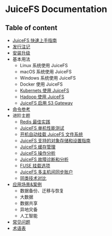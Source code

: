 # JuiceFS Documentation

## Table of content

- [JuiceFS 快速上手指南](README.md)
- [发行注记](release_notes.md)
- [安装升级](installation.md)
- 基本用法
  - Linux 系统使用 JuiceFS
  - macOS 系统使用 JuiceFS
  - Windows 系统使用 JuiceFS
  - Docker 使用 JuiceFS
  - [Kubernets 使用 JuiceFS](juicefs_on_kubernets.md) 
  - [Hadoop 使用 JuiceFS](hadoop_java_sdk.md)
  - [JuiceFS 启用 S3 Gateway](s3_gateway.md)
- [命令参考](command_reference.md)
- 进阶主题
  - [Redis 最佳实践](redis_best_practices.md)
  - [JuiceFS 单机性能测试](single_node_benchmark.md)
  - [开机自动挂载 JuiceFS 文件系统](mount_at_boot.md)
  - [JuiceFS 支持的对象存储和设置指南](object_storage_support_and_setup.md)
  - [JuiceFS 缓存管理](cache_management.md)
  - [JuiceFS 操作分析](operations_profiling.md)
  - [JuiceFS 故障诊断和分析](fault_diagnosis_and_analysis.md)
  - [FUSE 挂载选项](fuse_mount_options.md)
  - [JuiceFS 多主机间同步账户](sync_accounts_between_multiple_hosts.md)
  - [同类技术对比](comparison_with_others.md)
- [应用场景&案例](case/README.md)
  - 数据备份、迁移与恢复
  - 大数据
  - 数据共享
  - 异地灾备
  - 人工智能
- [常见问题](faq.md)
- [术语表](glossary.md)

